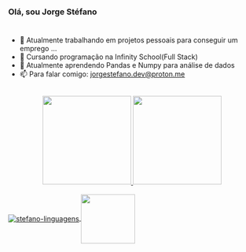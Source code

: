 ### Olá, sou Jorge Stéfano
#

- 🔭 Atualmente trabalhando em projetos pessoais para conseguir um emprego ...
- 🌱 Cursando programação na Infinity School(Full Stack)
- 👯 Atualmente aprendendo Pandas e Numpy para análise de dados
- 📫 Para falar comigo: jorgestefano.dev@proton.me
 ##
<div align="center">
  <a href="https://github.com/jorgestefanodev">
  <img height="180em" src="https://github-readme-stats.vercel.app/api?username=jorgestefanodev&show_icons=true&theme=algolia&include_all_commits=true&count_private=true"/>
  <img height="180em" src="https://github-readme-stats.vercel.app/api/top-langs/?username=jorgestefanodev&layout=compact&langs_count=7&theme=algolia"/>
</div>
<div style="display: inline_block"><br>
  <img align="center" alt="stefano-linguagens" src="https://skills.thijs.gg/icons?i=python,mysql">
  <img align="center" height="100" width="110" src="https://cdn.jsdelivr.net/gh/devicons/devicon/icons/sqlalchemy/sqlalchemy-original-wordmark.svg" />
</div>
  

